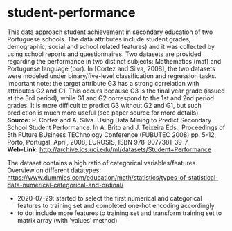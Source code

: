 # student-performance
This data approach student achievement in secondary education of two Portuguese schools. The data attributes include student grades, demographic, social and school related features) and it was collected by using school reports and questionnaires. Two datasets are provided regarding the performance in two distinct subjects: Mathematics (mat) and Portuguese language (por). In [Cortez and Silva, 2008], the two datasets were modeled under binary/five-level classification and regression tasks. Important note: the target attribute G3 has a strong correlation with attributes G2 and G1. This occurs because G3 is the final year grade (issued at the 3rd period), while G1 and G2 correspond to the 1st and 2nd period grades. It is more difficult to predict G3 without G2 and G1, but such prediction is much more useful (see paper source for more details). 
<br>
<b>Source:</b> P. Cortez and A. Silva. Using Data Mining to Predict Secondary School Student Performance. In A. Brito and J. Teixeira Eds., Proceedings of 5th FUture BUsiness TEChnology Conference (FUBUTEC 2008) pp. 5-12, Porto, Portugal, April, 2008, EUROSIS, ISBN 978-9077381-39-7.<br>
<b>Web-Link:</b> http://archive.ics.uci.edu/ml/datasets/Student+Performance

The dataset contains a high ratio of categorical variables/features. Overview on different datatypes:<br>
https://www.dummies.com/education/math/statistics/types-of-statistical-data-numerical-categorical-and-ordinal/

* 2020-07-29: started to select the first numerical and categorical features to training set and completed one-hot encoding accordingly
* to do: include more features to training set and transform training set to matrix array (with 'values' method)
